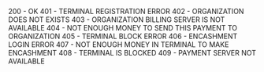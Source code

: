 200 - OK
401 - TERMINAL REGISTRATION ERROR
402 - ORGANIZATION DOES NOT EXISTS
403 - ORGANIZATION BILLING SERVER IS NOT AVAILABLE
404 - NOT ENOUGH MONEY TO SEND THIS PAYMENT TO ORGANIZATION
405 - TERMINAL BLOCK ERROR
406 - ENCASHMENT LOGIN ERROR
407 - NOT ENOUGH MONEY IN TERMINAL TO MAKE ENCASHMENT
408 - TERMINAL IS BLOCKED
409 - PAYMENT SERVER NOT AVAILABLE